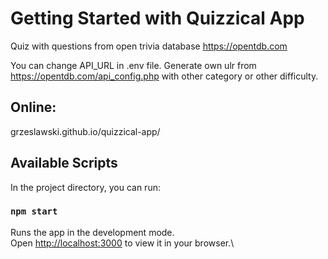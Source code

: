 # Getting Started with Quizzical App

Quiz with questions from open trivia database https://opentdb.com

You can change API_URL in .env file. Generate own ulr from https://opentdb.com/api_config.php with other category or other difficulty.

## Online:

grzeslawski.github.io/quizzical-app/

## Available Scripts

In the project directory, you can run:

### `npm start`

Runs the app in the development mode.\
Open [http://localhost:3000](http://localhost:3000) to view it in your browser.\

